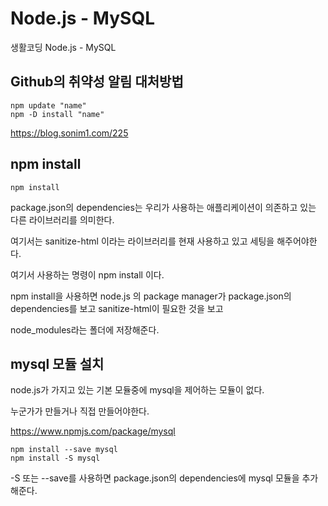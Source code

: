# Node.js - MySQL

생활코딩 Node.js - MySQL

## Github의 취약성 알림 대처방법

    npm update "name"
    npm -D install "name"

https://blog.sonim1.com/225

## npm install

    npm install

package.json의 dependencies는 우리가 사용하는 애플리케이션이 의존하고 있는 다른 라이브러리를 의미한다.

여기서는 sanitize-html 이라는 라이브러리를 현재 사용하고 있고 세팅을 해주어야한다.

여기서 사용하는 명령이 npm install 이다.

npm install을 사용하면 node.js 의 package manager가 package.json의 dependencies를 보고 sanitize-html이 필요한 것을 보고

node_modules라는 폴더에 저장해준다.

## mysql 모듈 설치

node.js가 가지고 있는 기본 모듈중에 mysql을 제어하는 모듈이 없다.

누군가가 만들거나 직접 만들어야한다.

https://www.npmjs.com/package/mysql

    npm install --save mysql
    npm install -S mysql

-S 또는 --save를 사용하면 package.json의 dependencies에 mysql 모듈을 추가해준다.
